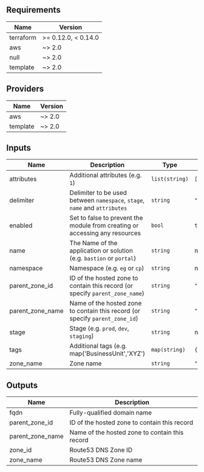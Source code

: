 ## Requirements

| Name | Version |
|------|---------|
| terraform | >= 0.12.0, < 0.14.0 |
| aws | ~> 2.0 |
| null | ~> 2.0 |
| template | ~> 2.0 |

## Providers

| Name | Version |
|------|---------|
| aws | ~> 2.0 |
| template | ~> 2.0 |

## Inputs

| Name | Description | Type | Default | Required |
|------|-------------|------|---------|:--------:|
| attributes | Additional attributes (e.g. `1`) | `list(string)` | `[]` | no |
| delimiter | Delimiter to be used between `namespace`, `stage`, `name` and `attributes` | `string` | `"-"` | no |
| enabled | Set to false to prevent the module from creating or accessing any resources | `bool` | `true` | no |
| name | The Name of the application or solution  (e.g. `bastion` or `portal`) | `string` | n/a | yes |
| namespace | Namespace (e.g. `eg` or `cp`) | `string` | n/a | yes |
| parent\_zone\_id | ID of the hosted zone to contain this record  (or specify `parent_zone_name`) | `string` | `""` | no |
| parent\_zone\_name | Name of the hosted zone to contain this record (or specify `parent_zone_id`) | `string` | `""` | no |
| stage | Stage (e.g. `prod`, `dev`, `staging`) | `string` | n/a | yes |
| tags | Additional tags (e.g. map('BusinessUnit','XYZ') | `map(string)` | `{}` | no |
| zone\_name | Zone name | `string` | `"$${name}.$${stage}.$${parent_zone_name}"` | no |

## Outputs

| Name | Description |
|------|-------------|
| fqdn | Fully-qualified domain name |
| parent\_zone\_id | ID of the hosted zone to contain this record |
| parent\_zone\_name | Name of the hosted zone to contain this record |
| zone\_id | Route53 DNS Zone ID |
| zone\_name | Route53 DNS Zone name |

